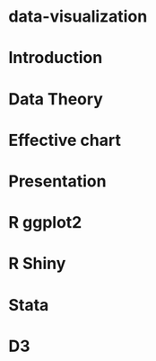 # data-visualization
#  Introduction
#  Data Theory
#  Effective chart
#  Presentation
#  R ggplot2
#  R Shiny
#  Stata
#  D3
